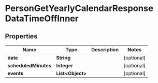 

# PersonGetYearlyCalendarResponseDataTimeOffInner


## Properties

| Name | Type | Description | Notes |
|------------ | ------------- | ------------- | -------------|
|**date** | **String** |  |  [optional] |
|**scheduledMinutes** | **Integer** |  |  [optional] |
|**events** | **List&lt;Object&gt;** |  |  [optional] |




